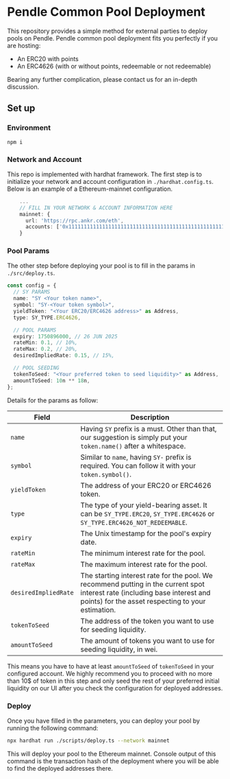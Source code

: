 # Pendle Common Pool Deployment

This repository provides a simple method for external parties to deploy pools on Pendle. Pendle common pool deployment fits you perfectly if you are hosting:

- An ERC20 with points
- An ERC4626 (with or without points, redeemable or not redeemable)

Bearing any further complication, please contact us for an in-depth discussion.

## Set up

### Environment

```
npm i
```

### Network and Account

This repo is implemented with hardhat framework. The first step is to initialize your network and account configuration in `./hardhat.config.ts`. Below is an example of a Ethereum-mainnet configuration.

```ts
    ...
    // FILL IN YOUR NETWORK & ACCOUNT INFORMATION HERE
    mainnet: {
      url: 'https://rpc.ankr.com/eth',
      accounts: ['0x1111111111111111111111111111111111111111111111111111111111111111'],
    }
```

### Pool Params 

The other step before deploying your pool is to fill in the params in `./src/deploy.ts`.

```ts
const config = {
  // SY PARAMS
  name: "SY <Your token name>",
  symbol: "SY-<Your token symbol>",
  yieldToken: "<Your ERC20/ERC4626 address>" as Address,
  type: SY_TYPE.ERC4626,

  // POOL PARAMS
  expiry: 1750896000, // 26 JUN 2025
  rateMin: 0.1, // 10%,
  rateMax: 0.2, // 20%,
  desiredImpliedRate: 0.15, // 15%,

  // POOL SEEDING
  tokenToSeed: "<Your preferred token to seed liquidity>" as Address,
  amountToSeed: 10n ** 18n,
};
```

Details for the params as follow:

| Field                | Description                                                                                                  |
|----------------------|--------------------------------------------------------------------------------------------------------------|
| `name`               | Having `SY` prefix is a must. Other than that, our suggestion is simply put your `token.name()` after a whitespace. |
| `symbol`             | Similar to `name`, having `SY-` prefix is required. You can follow it with your `token.symbol()`.             |
| `yieldToken`         | The address of your ERC20 or ERC4626 token.                                                                  |
| `type`               | The type of your yield-bearing asset. It can be `SY_TYPE.ERC20`, `SY_TYPE.ERC4626` or `SY_TYPE.ERC4626_NOT_REDEEMABLE`. |
| `expiry`             | The Unix timestamp for the pool's expiry date.                                                               |
| `rateMin`            | The minimum interest rate for the pool.                                                                      |
| `rateMax`            | The maximum interest rate for the pool.                                                                      |
| `desiredImpliedRate` | The starting interest rate for the pool. We recommend putting in the current spot interest rate (including base interest and points) for the asset respecting to your estimation. |
| `tokenToSeed`        | The address of the token you want to use for seeding liquidity.                                               |
| `amountToSeed`       | The amount of tokens you want to use for seeding liquidity, in wei.                                          |

This means you have to have at least `amountToSeed` of `tokenToSeed` in your configured account. We highly recommend you to proceed with no more than $10\$$ of token in this step and only seed the rest of your preferred initial liquidity on our UI after you check the configuration for deployed addresses.

### Deploy

Once you have filled in the parameters, you can deploy your pool by running the following command:

```bash
npx hardhat run ./scripts/deploy.ts --network mainnet
```

This will deploy your pool to the Ethereum mainnet. Console output of this command is the transaction hash of the deployment where you will be able to find the deployed addresses there.
